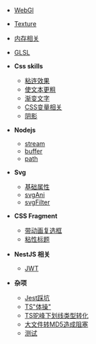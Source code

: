 <!-- docs/_sidebar.md -->

+ [WebGl](webgl.md)
+ [Texture](texture.md)
+ [内存相关](内存相关.md)
+ [GLSL](GLSL.md)

+ **Css skills**
  - [粘连效果](cssSkills/gooey-effect.md)
  - [使文本更粗](cssSkills/makeFontBolder.md)
  - [渐变文字](cssSkills/渐变文字.md)
  - [CSS变量相关](cssSkills/variable&property.md)
  - [阴影](cssSkills/boxShadow.md)
+ **Nodejs**
  - [stream](nodejs/nodejs-stream.md)
  - [buffer](nodejs/nodejs-buffer.md)
  - [path](nodejs/nodejs-path.md)
+ **Svg**
  - [基础属性](svg/svg.md)
  - [svgAni](svg/svgAni.md)
  - [svgFilter](svg/svgFilter.md)
+ **CSS Fragment**
  - [带动画复选框](cssFragment/checkbox.md)
  - [粘性标题](cssFragment/stickyTitle.md)
+ **NestJS 相关**
  - [JWT](JWT.md)
+ **杂项**
  - [Jest踩坑](jest.md)
  - [TS"体操"](tsGymnastics.md)
  - [TS驼峰下划线类型转化](tsHump2Underline.md)
  - [大文件转MD5造成阻塞](largeFile2md5BlockDom.md)
  - [测试](unit-test.md)